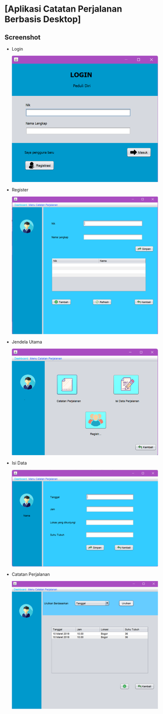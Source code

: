 # [Aplikasi Catatan Perjalanan Berbasis Desktop]

## Screenshot
 
  - Login
  
    ![](./ss/login.png)

  - Register
  
    ![](./ss/register.png)
    
  - Jendela Utama
  
    ![](./ss/jendela-utama.png)
    
  - Isi Data
  
    ![](./ss/isi-data.png)

  - Catatan Perjalanan
  
    ![](./ss/catatan-perjalanan.png)

